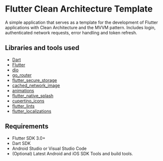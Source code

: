 # Flutter Clean Architecture Template

A simple application that serves as a template for the development of Flutter applications with Clean Architecture and the MVVM pattern. Includes login, authenticated network requests, error handling and token refresh.

## Libraries and tools used

- [Dart](https://dart.dev/get-dart)
- [Flutter](https://docs.flutter.dev/get-started/install)
- [dio](https://pub.dev/packages/dio)
- [go_router](https://pub.dev/packages/go_router)
- [flutter_secure_storage](https://pub.dev/packages/flutter_secure_storage)
- [cached_network_image](https://pub.dev/packages/cached_network_image)
- [animations](https://pub.dev/packages/animations)
- [flutter_native_splash](https://pub.dev/packages/flutter_native_splash)
- [cupertino_icons](https://pub.dev/packages/cupertino_icons)
- [flutter_lints](https://pub.dev/packages/flutter_lints)
- [flutter_localizations](https://docs.flutter.dev/development/accessibility-and-localization/internationalization)

## Requirements
- Flutter SDK 3.0+
- Dart SDK
- Android Studio or Visual Studio Code
- (Optional) Latest Android and iOS SDK Tools and build tools.
